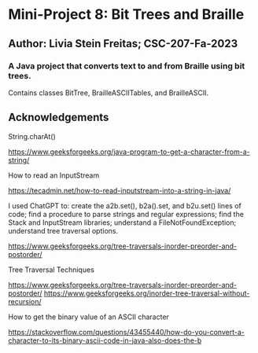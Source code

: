 # Mini-Project 8: Bit Trees and Braille

## Author: Livia Stein Freitas; CSC-207-Fa-2023

### A Java project that converts text to and from Braille using bit trees.

Contains classes BitTree, BrailleASCIITables, and BrailleASCII.

## Acknowledgements

String.charAt()

https://www.geeksforgeeks.org/java-program-to-get-a-character-from-a-string/

How to read an InputStream

https://tecadmin.net/how-to-read-inputstream-into-a-string-in-java/

I used ChatGPT to: create the a2b.set(), b2a().set, and b2u.set() lines of code; find a procedure to parse strings and regular expressions; find the Stack and InputStream libraries; understand a FileNotFoundException; understand tree traversal options.

https://www.geeksforgeeks.org/tree-traversals-inorder-preorder-and-postorder/

Tree Traversal Techniques

https://www.geeksforgeeks.org/tree-traversals-inorder-preorder-and-postorder/
https://www.geeksforgeeks.org/inorder-tree-traversal-without-recursion/

How to get the binary value of an ASCII character

https://stackoverflow.com/questions/43455440/how-do-you-convert-a-character-to-its-binary-ascii-code-in-java-also-does-the-b
